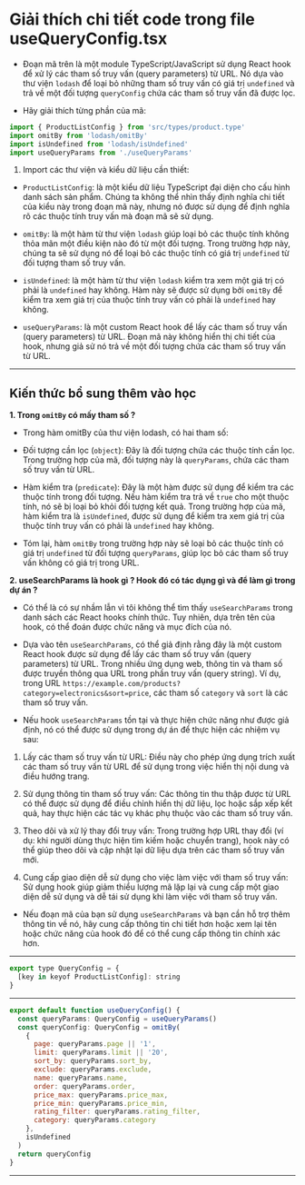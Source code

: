 # Giải thích chi tiết code trong file useQueryConfig.tsx

- Đoạn mã trên là một module TypeScript/JavaScript sử dụng React hook để xử lý các tham số truy vấn (query parameters) từ URL. Nó dựa vào thư viện `lodash` để loại bỏ những tham số truy vấn có giá trị `undefined` và trả về một đối tượng `queryConfig` chứa các tham số truy vấn đã được lọc.

- Hãy giải thích từng phần của mã:

```jsx
import { ProductListConfig } from 'src/types/product.type'
import omitBy from 'lodash/omitBy'
import isUndefined from 'lodash/isUndefined'
import useQueryParams from './useQueryParams'
```

1. Import các thư viện và kiểu dữ liệu cần thiết:

- `ProductListConfig`: là một kiểu dữ liệu TypeScript đại diện cho cấu hình danh sách sản phẩm. Chúng ta không thể nhìn thấy định nghĩa chi tiết của kiểu này trong đoạn mã này, nhưng nó được sử dụng để định nghĩa rõ các thuộc tính truy vấn mà đoạn mã sẽ sử dụng.

- `omitBy`: là một hàm từ thư viện `lodash` giúp loại bỏ các thuộc tính không thỏa mãn một điều kiện nào đó từ một đối tượng. Trong trường hợp này, chúng ta sẽ sử dụng nó để loại bỏ các thuộc tính có giá trị `undefined` từ đối tượng tham số truy vấn.

- `isUndefined`: là một hàm từ thư viện `lodash` kiểm tra xem một giá trị có phải là `undefined` hay không. Hàm này sẽ được sử dụng bởi `omitBy` để kiểm tra xem giá trị của thuộc tính truy vấn có phải là `undefined` hay không.

- `useQueryParams`: là một custom React hook để lấy các tham số truy vấn (query parameters) từ URL. Đoạn mã này không hiển thị chi tiết của hook, nhưng giả sử nó trả về một đối tượng chứa các tham số truy vấn từ URL.

---

## Kiến thức bổ sung thêm vào học

**1. Trong `omitBy` có mấy tham số ?**

- Trong hàm omitBy của thư viện lodash, có hai tham số:

- Đối tượng cần lọc (`object`): Đây là đối tượng chứa các thuộc tính cần lọc. Trong trường hợp của mã, đối tượng này là `queryParams`, chứa các tham số truy vấn từ URL.

- Hàm kiểm tra (`predicate`): Đây là một hàm được sử dụng để kiểm tra các thuộc tính trong đối tượng. Nếu hàm kiểm tra trả về `true` cho một thuộc tính, nó sẽ bị loại bỏ khỏi đối tượng kết quả. Trong trường hợp của mã, hàm kiểm tra là `isUndefined`, được sử dụng để kiểm tra xem giá trị của thuộc tính truy vấn có phải là `undefined` hay không.

- Tóm lại, hàm `omitBy` trong trường hợp này sẽ loại bỏ các thuộc tính có giá trị `undefined` từ đối tượng `queryParams`, giúp lọc bỏ các tham số truy vấn không có giá trị trong URL.

**2. useSearchParams là hook gì ? Hook đó có tác dụng gì và để làm gì trong dự án ?**

- Có thể là có sự nhầm lẫn vì tôi không thể tìm thấy `useSearchParams` trong danh sách các React hooks chính thức. Tuy nhiên, dựa trên tên của hook, có thể đoán được chức năng và mục đích của nó.

- Dựa vào tên `useSearchParams`, có thể giả định rằng đây là một custom React hook được sử dụng để lấy các tham số truy vấn (query parameters) từ URL. Trong nhiều ứng dụng web, thông tin và tham số được truyền thông qua URL trong phần truy vấn (query string). Ví dụ, trong URL `https://example.com/products?category=electronics&sort=price`, các tham số `category` và `sort` là các tham số truy vấn.

- Nếu hook `useSearchParams` tồn tại và thực hiện chức năng như được giả định, nó có thể được sử dụng trong dự án để thực hiện các nhiệm vụ sau:

1. Lấy các tham số truy vấn từ URL: Điều này cho phép ứng dụng trích xuất các tham số truy vấn từ URL để sử dụng trong việc hiển thị nội dung và điều hướng trang.

2. Sử dụng thông tin tham số truy vấn: Các thông tin thu thập được từ URL có thể được sử dụng để điều chỉnh hiển thị dữ liệu, lọc hoặc sắp xếp kết quả, hay thực hiện các tác vụ khác phụ thuộc vào các tham số truy vấn.

3. Theo dõi và xử lý thay đổi truy vấn: Trong trường hợp URL thay đổi (ví dụ: khi người dùng thực hiện tìm kiếm hoặc chuyển trang), hook này có thể giúp theo dõi và cập nhật lại dữ liệu dựa trên các tham số truy vấn mới.

4. Cung cấp giao diện dễ sử dụng cho việc làm việc với tham số truy vấn: Sử dụng hook giúp giảm thiểu lượng mã lặp lại và cung cấp một giao diện dễ sử dụng và dễ tái sử dụng khi làm việc với tham số truy vấn.

- Nếu đoạn mã của bạn sử dụng `useSearchParams` và bạn cần hỗ trợ thêm thông tin về nó, hãy cung cấp thông tin chi tiết hơn hoặc xem lại tên hoặc chức năng của hook đó để có thể cung cấp thông tin chính xác hơn.

---

```jsx
export type QueryConfig = {
  [key in keyof ProductListConfig]: string
}
```

---

```jsx
export default function useQueryConfig() {
  const queryParams: QueryConfig = useQueryParams()
  const queryConfig: QueryConfig = omitBy(
    {
      page: queryParams.page || '1',
      limit: queryParams.limit || '20',
      sort_by: queryParams.sort_by,
      exclude: queryParams.exclude,
      name: queryParams.name,
      order: queryParams.order,
      price_max: queryParams.price_max,
      price_min: queryParams.price_min,
      rating_filter: queryParams.rating_filter,
      category: queryParams.category
    },
    isUndefined
  )
  return queryConfig
}
```

---
